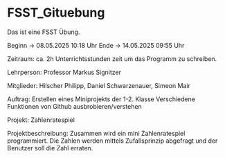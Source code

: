 # FSST_Gituebung

Das ist eine FSST Übung. 

Beginn	-> 08.05.2025 10:18 Uhr 
Ende 	-> 14.05.2025 09:55 Uhr 

Zeitraum: ca. 2h Unterrichtsstunden zeit um das Programm zu schreiben.

Lehrperson: Professor Markus Signitzer 

Mitglieder: Hilscher Philipp, Daniel Schwarzenauer, Simeon Mair 

Auftrag: Erstellen eines Miniprojekts der 1-2. Klasse 
	 Verschiedene Funktionen von Github ausbrobieren/verstehen 

Projekt: Zahlenratespiel 

Projektbeschreibung:	 Zusammen wird ein mini Zahlenratespiel programmiert.
			 Die Zahlen werden mittels Zufallsprinzip abgefragt und der 
			 Benutzer soll die Zahl erraten. 


